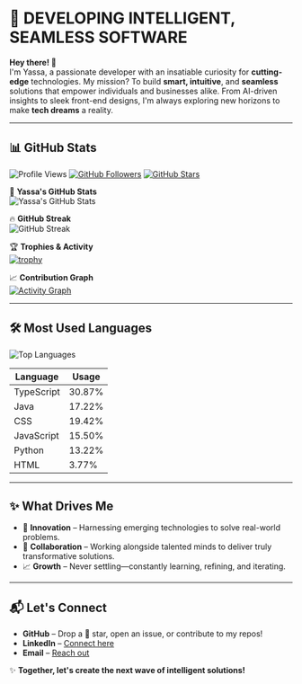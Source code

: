 # 🚀 DEVELOPING INTELLIGENT, SEAMLESS SOFTWARE  

**Hey there! 👋**  
I'm Yassa, a passionate developer with an insatiable curiosity for **cutting-edge** technologies. My mission? To build **smart, intuitive**, and **seamless** solutions that empower individuals and businesses alike. From AI-driven insights to sleek front-end designs, I'm always exploring new horizons to make **tech dreams** a reality.

---

## 📊 GitHub Stats

![Profile Views](https://gpvc.arturio.dev/Yassa122)
[![GitHub Followers](https://img.shields.io/github/followers/Yassa122?label=Follow&style=social)](https://github.com/Yassa122)
[![GitHub Stars](https://img.shields.io/github/stars/Yassa122?style=social)](https://github.com/Yassa122)

🌟 **Yassa's GitHub Stats**  
![Yassa's GitHub Stats](https://github-readme-stats.vercel.app/api?username=Yassa122&show_icons=true&theme=codeSTACKr)

🔥 **GitHub Streak**  
![GitHub Streak](https://github-readme-streak-stats.vercel.app/?user=Yassa122&theme=codeSTACKr)

🏆 **Trophies & Activity**  
[![trophy](https://github-profile-trophy.vercel.app/?username=Yassa122&theme=onedark&no-frame=true&no-bg=true)](https://github.com/ryo-ma/github-profile-trophy)

📈 **Contribution Graph**  
[![Activity Graph](https://github-readme-activity-graph.vercel.app/graph?username=Yassa122&bg_color=1A1B27&color=ffffff&line=026EF2&point=ffffff&area=true&hide_border=true)](https://github.com/ashutosh00710/github-readme-activity-graph)

---

## 🛠️ **Most Used Languages**
![Top Languages](https://github-readme-stats.vercel.app/api/top-langs/?username=Yassa122&theme=codeSTACKr&layout=compact)

| **Language**   | **Usage**  |
|---------------|------------|
| TypeScript    | 30.87%     |
| Java          | 17.22%     |
| CSS           | 19.42%     |
| JavaScript    | 15.50%     |
| Python        | 13.22%     |
| HTML          | 3.77%      |

---

## ✨ **What Drives Me**
- 🚀 **Innovation** – Harnessing emerging technologies to solve real-world problems.  
- 🤝 **Collaboration** – Working alongside talented minds to deliver truly transformative solutions.  
- 📈 **Growth** – Never settling—constantly learning, refining, and iterating.  

---

## 📬 **Let's Connect**
- **GitHub** – Drop a 🌟 star, open an issue, or contribute to my repos!
- **LinkedIn** – [Connect here](https://www.linkedin.com/in/yassa-ashraf-b59309231/)
- **Email** – [Reach out](mailto:yassa.ashraf56@gmail.com)

✨ **Together, let's create the next wave of intelligent solutions!**
